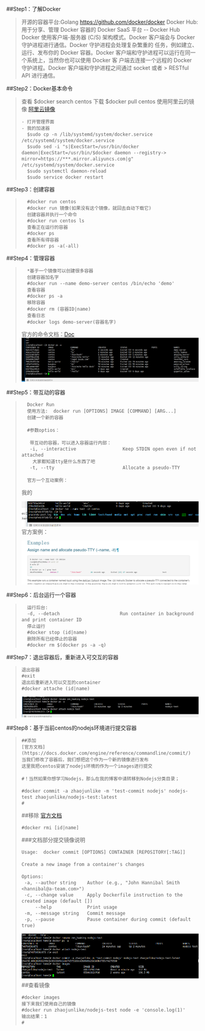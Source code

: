 ##Step1：了解Docker
>   开源的容器平台:Golang https://github.com/docker/docker
>   Docker Hub: 用于分享、管理 Docker 容器的 Docker SaaS 平台 -- Docker Hub
>   Docker 使用客户端-服务器 (C/S) 架构模式。Docker 客户端会与 Docker 守护进程进行通信。Docker 守护进程会处理复杂繁重的
>   任务，例如建立、运行、发布你的 Docker 容器。Docker 客户端和守护进程可以运行在同一个系统上，当然你也可以使用 Docker 客
>   户端去连接一个远程的 Docker 守护进程。Docker 客户端和守护进程之间通过 socket 或者 >    RESTful API 进行通信。




##Step2：Docker基本命令

>查看
>$docker search centos
>下载
>$docker pull centos
>使用阿里云的镜像 [阿里云镜像](https://dev.aliyun.com/search.html)
>```
>- 打开管理界面
>- 我的加速器
> 	$sudo cp -n /lib/systemd/system/docker.service /etc/systemd/system/docker.service
> 	$sudo sed -i "s|ExecStart=/usr/bin/docker daemon|ExecStart=/usr/bin/$docker daemon --registry-> mirror=https://***.mirror.aliyuncs.com|g" /etc/systemd/system/docker.service
> 	$sudo systemctl daemon-reload
> 	$sudo service docker restart
> 
>```


##Step3：创建容器
>```
> 	#docker run centos
> 	#docker run 镜像(如果没有这个镜像，就回去自动下载它)
> 	创建容器并执行一个命令
> 	#docker run centos ls
> 	查看正在运行的容器
> 	#docker ps
> 	查看所有得容器
> 	#docker ps -a(-all)
> 
>```

##Step4：管理容器
>```
> 	*基于一个镜像可以创建很多容器
> 	创建容器加名字
> 	#docker run --name demo-server centos /bin/echo 'demo'
> 	查看容器
> 	#docker ps -a
> 	移除容器
> 	#docker rm (容器ID|name)
> 	查看日志
> 	#docker logs demo-server(容器名字)
>```
>	官方的命令文档：[Doc](https://docs.docker.com/engine/reference/commandline/#/container-commands) 
>![](./images/01/ps-a-cmd.png)

##Step5：带互动的容器
>```
> 	Docker Run
> 	使用方法:  docker run [OPTIONS] IMAGE [COMMAND] [ARG...]
> 	创建一个新的容器
> 
> 	#参数optios：
> 	
> 	 带互动的容器，可以进入容器运行内部：
> 	 -i, --interactive                 Keep STDIN open even if not attached
>     大家都知道tty是什么东西了吧
>	 -t, --tty                         Allocate a pseudo-TTY
>	
>	官方一个互动案例：
>```
>我的
>
>![](./images/01/run-it-cmd.png)
>官方案例：
>
>![](./images/01/auth-it-cmd.png)

##Step6：后台运行一个容器
>```
>   运行后台:
>	-d, --detach                      Run container in background and print container ID	
>	停止运行
>	#docker stop (id|name)
>	删除所有已经停止的容器
>	#docker rm $(docker ps -a -q)
>```

##Step7：退出容器后，重新进入可交互的容器
>```
>退出容器
>#exit
>退出后重新进入可以交互的container
>#docker attache (id|name)
>```	
>![](./images/01/rename-attach-cmd.png)


##Step8：基于当前centos的nodejs环境进行提交容器
>```
>##添加
>[官方文档](https://docs.docker.com/engine/reference/commandline/commit/)
>当我们修改了容器后，我们想把这个作为一个新的镜像进行发布
>这里我把centos安装了nodejs环境的作为一个images进行提交
>
>#！当然如果你想学习Nodejs，那么在我的博客中请转移到Nodejs分类目录；
>
>#docker commit -a zhaojunlike -m 'test-commit nodejs' nodejs-test zhaojunlike/nodejs-test:latest
>#
>```
>##移除
>[官方文档](https://docs.docker.com/engine/reference/commandline/rmi/)
>```
>#docker rmi [id|name]
>```
>
>###文档部分提交镜像说明
>```
>Usage:  docker commit [OPTIONS] CONTAINER [REPOSITORY[:TAG]]
>
>Create a new image from a container's changes
>
>Options:
>  -a, --author string    Author (e.g., "John Hannibal Smith <hannibal@a-team.com>")
>  -c, --change value     Apply Dockerfile instruction to the created image (default [])
>      --help             Print usage
>  -m, --message string   Commit message
>  -p, --pause            Pause container during commit (default true)
>```
>![](./images/01/docker-new-image.png)
>##查看镜像
>```
>#docker images
>接下来我们使用自己的镜像
>#docker run zhaojunlike/nodejs-test node -e 'console.log(1)'
>输出结果：1
>#
>```